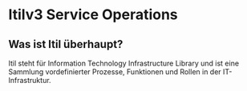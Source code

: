 # Itilv3 Service Operations

## Was ist Itil überhaupt?
Itil steht für Information Technology Infrastructure Library und ist eine Sammlung vordefinierter Prozesse, Funktionen und Rollen in der IT-Infrastruktur.